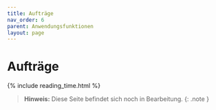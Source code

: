 ```yaml
---
title: Aufträge
nav_order: 6
parent: Anwendungsfunktionen
layout: page
---
```


# Aufträge
{% include reading_time.html %}

> **Hinweis:** Diese Seite befindet sich noch in Bearbeitung.
{: .note }
